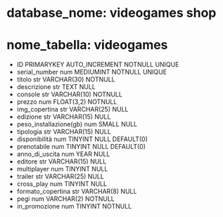 # database_nome: videogames shop
# nome_tabella: videogames
- ID PRIMARYKEY AUTO_INCREMENT NOTNULL UNIQUE
- serial_number num MEDIUMINT NOTNULL UNIQUE
- titolo str VARCHAR(30) NOTNULL 
- descrizione str TEXT NULL
- console str VARCHAR(10) NOTNULL
- prezzo num FLOAT(3,2) NOTNULL
- img_copertina str VARCHAR(25) NULL
- edizione str VARCHAR(15) NULL
- peso_installazione(gb) num SMALL NULL
- tipologia str VARCHAR(15) NULL
- disponibilità num TINYINT NULL DEFAULT(0)
- prenotabile num TINYINT NULL DEFAULT(0)
- anno_di_uscita num YEAR NULL
- editore str VARCHAR(15) NULL
- multiplayer num TINYINT NULL
- trailer str VARCHAR(25) NULL
- cross_play num TINYINT NULL
- formato_copertina str VARCHAR(8) NULL
- pegi num VARCHAR(2) NOTNULL
- in_promozione num TINYINT NOTNULL

